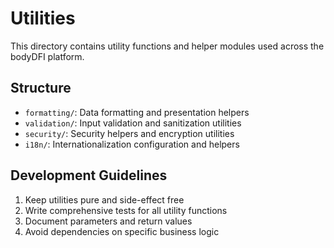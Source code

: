 # Utilities

This directory contains utility functions and helper modules used across the bodyDFI platform.

## Structure

- `formatting/`: Data formatting and presentation helpers
- `validation/`: Input validation and sanitization utilities
- `security/`: Security helpers and encryption utilities
- `i18n/`: Internationalization configuration and helpers

## Development Guidelines

1. Keep utilities pure and side-effect free
2. Write comprehensive tests for all utility functions
3. Document parameters and return values
4. Avoid dependencies on specific business logic 
